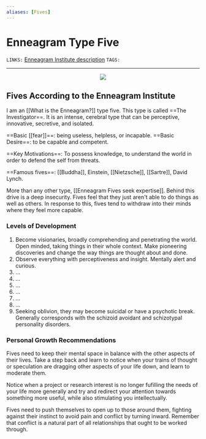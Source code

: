 ```yaml
---
aliases: [Fives]
---
```


# Enneagram Type Five
`LINKS:` [Enneagram Institute description](https://www.enneagraminstitute.com/type-5)
`TAGS:`  

---
<center>
	<img src='https://images.squarespace-cdn.com/content/v1/585179fe1b631b51e1837bac/1481923685800-8AF2UNC7FKRTL1E19ZHT/ke17ZwdGBToddI8pDm48kGJhuUC4fYhB0qr4zYQ1TANZw-zPPgdn4jUwVcJE1ZvWEtT5uBSRWt4vQZAgTJucoTqqXjS3CfNDSuuf31e0tVF5wAUowfLoeyHki4sxHpjkbq6xH0spp_o6E8WxvA3humQ6l2WM7tn7mqHTODzkmeM/image-asset.gif?format=500w' >
</center>

## Fives According to the Enneagram Institute

I am an [[What is the Enneagram?]] type five. This type is called ==The Investigator==. It is an intense, cerebral type that can be perceptive, innovative, secretive, and isolated. 

==Basic [[fear]]==: being useless, helpless, or incapable.
==Basic Desire==: to be capable and competent. 

==Key Motivations==: To possess knowledge, to understand the world in order to defend the self from threats. 

==Famous fives==: [[Buddha]], Einstein, [[Nietzsche]], [[Sartre]], David Lynch. 

More than any other type, [[Enneagram Fives seek expertise]]. Behind this drive is a deep insecurity. Fives feel that they just aren't able to do things as well as others. In response to this, fives tend to withdraw into their minds where they feel more capable. 

### Levels of Development
1. Become visionaries, broadly comprehending and penetrating the world. Open minded, taking things in their whole context. Make pioneering discoveries and change the way things are thought about and done.
2. Observe everything with perceptiveness and insight. Mentally alert and curious. 
3. ...
4. ...
5. ...
6. ...
7. ...
8. ...
9. Seeking oblivion, they may become suicidal or have a psychotic break. Generally corresponds with the schizoid avoidant and schizotypal personality disorders.

### Personal Growth Recommendations
Fives need to keep their mental space in balance with the other aspects of their lives. Take a step back and learn to notice when your trains of thought or speculation are dragging other aspects of your life down, and learn to moderate them.

Notice when a project or research interest is no longer fufilling the needs of your life more generally and try and redirect your attention towards something more useful, while also stimulating you intellectually. 

Fives need to push themselves to open up to those around them, fighting against their instinct to avoid pain and conflict by turning inward. Remember that conflict is a natural part of all relationships that ought to be worked through. 